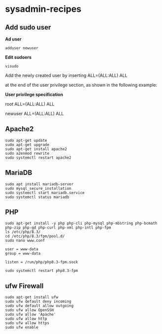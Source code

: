 # sysadmin-recipes

## Add sudo user 

**Ad user**

`adduser newuser`

**Edit sudoers**

`visudo`

Add the newly created user by inserting <username> ALL=(ALL:ALL) ALL

at the end of the user privilege section, as shown in the following example:

**User privilege specification**

root    ALL=(ALL:ALL) ALL

newuser ALL=(ALL:ALL) ALL

## Apache2

```
sudo apt-get update
sudo apt-get upgrade
sudo apt-get install apache2
sudo a2enmod rewrite
sudo systemctl restart apache2
```
## MariaDB

```
sudo apt install mariadb-server
sudo mysql_secure_installation
sudo systemctl start mariadb.service
sudo systemctl status mariadb
```

## PHP

```
sudo apt-get install -y php php-cli php-mysql php-mbstring php-bcmath php-zip php-gd php-curl php-xml php-intl php-fpm
ls /etc/php/8.3/
cd /etc/php/8.3/fpm/pool.d/
sudo nano www.conf

user = www-data
group = www-data

listen = /run/php/php8.3-fpm.sock

sudo systemctl restart php8.3-fpm

```

## ufw Firewall

```
sudo apt-get install ufw
sudo ufw default deny incoming
sudo ufw default allow outgoing
sudo ufw allow OpenSSH
sudo ufw allow 'Apache'
sudo ufw allow http
sudo ufw allow https
sudo ufw enable
```
 
